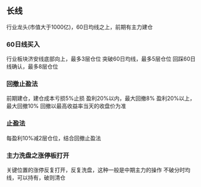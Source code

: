 ## 长线
行业龙头(市值大于1000亿)，60日均线之上，前期有主力建仓
### 60日线买入
行业板块济安线底部向上，最多3层仓位
突破60日均线，最多5层仓位
回踩60日线确认，最多8层仓位

### 回撤止盈法
前期建仓，建仓成本亏损5%止损
盈利20%以内，最大回撤8%
盈利20%以上，最大回撤10%
回撤以最高收益率当天的收盘价为准

### 止盈法
每盈利10%减2层仓位，结合回撤止盈法

### 主力洗盘之涨停板打开
关键位置的涨停反复打开，反复洗盘，这种一般是中期主力的操作
不破分时均线，可以持有，破则清仓